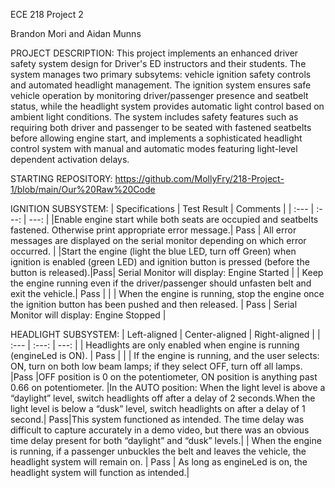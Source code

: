 ECE 218 Project 2

Brandon Mori and Aidan Munns

PROJECT DESCRIPTION:
This project implements an enhanced driver safety system design for Driver's ED instructors and their students. The system manages two primary subsytems: vehicle ignition safety controls and automated headlight management. The ignition system ensures safe vehicle operation by monitoring driver/passenger presence and seatbelt status, while the headlight system provides automatic light control based on ambient light conditions. The system includes safety features such as requiring both driver and passenger to be seated with fastened seatbelts before allowing engine start, and implements a sophisticated headlight control system with manual and automatic modes featuring light-level dependent activation delays.

STARTING REPOSITORY:
https://github.com/MollyFry/218-Project-1/blob/main/Our%20Raw%20Code

IGNITION SUBSYSTEM:
| Specifications | Test Result | Comments |
| :---         |     :---:      |          ---: |
|Enable engine start while both seats are occupied and seatbelts fastened. Otherwise print appropriate error message.| Pass | All error messages are displayed on the serial monitor depending on which error occurred. |
|Start the engine (light the blue LED, turn off Green) when ignition is enabled (green LED) and ignition button is pressed  (before the button is released).|Pass| Serial Monitor will display: Engine Started  |
| Keep the engine running even if the driver/passenger should unfasten belt and exit the vehicle.|  Pass | |
| When the engine is running, stop the engine once the ignition button has been pushed and then released. | Pass | Serial Monitor will display: Engine Stopped |

HEADLIGHT SUBSYSTEM:
| Left-aligned | Center-aligned | Right-aligned |
| :---         |     :---:      |          ---: |
| Headlights are only enabled when engine is running (engineLed is ON). | Pass |  |
| If the engine is running, and the user selects: ON, turn on both low beam lamps; if they select OFF, turn off all lamps. |Pass |OFF position is 0 on the potentiometer, ON position is anything past 0.66 on potentiometer. 
|In the AUTO position: When the light level is above a “daylight” level, switch headlights off after a delay of 2 seconds.When the light level is below a “dusk” level, switch headlights on after a delay of 1 second.| Pass|This system functioned as intended. The time delay was difficult to capture accurately in a demo video, but there was an obvious time delay present for both “daylight” and “dusk” levels.|
| When the engine is running, if a passenger unbuckles the belt and leaves the vehicle, the headlight system will remain on.  | Pass   | As long as engineLed is on, the headlight system will function as intended.|
